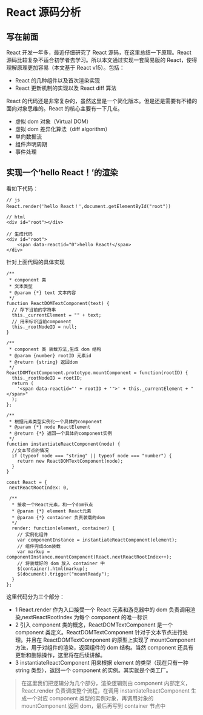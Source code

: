 # React 源码分析

## 写在前面

React 开发一年多，最近仔细研究了 React 源码，在这里总结一下原理。React 源码比较复杂不适合初学者去学习。所以本文通过实现一套简易版的 React，使得理解原理更加容易（本文基于 React v15）。包括：

- React 的几种组件以及首次渲染实现
- React 更新机制的实现以及 React diff 算法

React 的代码还是非常复杂的，虽然这里是一个简化版本。但是还是需要有不错的面向对象思维的。React 的核心主要有一下几点。

- 虚拟 dom 对象（Virtual DOM）
- 虚拟 dom 差异化算法（diff algorithm）
- 单向数据流
- 组件声明周期
- 事件处理

## 实现一个‘hello React！’的渲染

看如下代码：

```
// js
React.render('hello React！',document.getElementById("root"))

// html
<div id="root"></div>

// 生成代码
<div id="root">
    <span data-reactid="0">hello React!</span>
</div>
```

针对上面代码的具体实现

```
/**
 * component 类
 * 文本类型
 * @param {*} text 文本内容
 */
function ReactDOMTextComponent(text) {
  // 存下当前的字符串
  this._currentElement = "" + text;
  // 用来标识当前component
  this._rootNodeID = null;
}

/**
 * component 类 装载方法,生成 dom 结构
 * @param {number} rootID 元素id
 * @return {string} 返回dom
 */
ReactDOMTextComponent.prototype.mountComponent = function(rootID) {
  this._rootNodeID = rootID;
  return (
    '<span data-reactid="' + rootID + '">' + this._currentElement + "</span>"
  );
};

/**
 * 根据元素类型实例化一个具体的component
 * @param {*} node ReactElement
 * @return {*} 返回一个具体的component实例
 */
function instantiateReactComponent(node) {
  //文本节点的情况
  if (typeof node === "string" || typeof node === "number") {
    return new ReactDOMTextComponent(node);
  }
}

const React = {
 nextReactRootIndex: 0,

 /**
  * 接收一个React元素，和一个dom节点
  * @param {*} element React元素
  * @param {*} container 负责装载的dom
  */
  render: function(element, container) {
    // 实例化组件
    var componentInstance = instantiateReactComponent(element);
    // 组件完成dom装载
    var markup = componentInstance.mountComponent(React.nextReactRootIndex++);
    // 将装载好的 dom 放入 container 中
    $(container).html(markup);
    $(document).trigger("mountReady");
  }
};
```

这里代码分为三个部分：

- 1 React.render 作为入口接受一个 React 元素和游览器中的 dom 负责调用渲染,nextReactRootIndex 为每个 component 的唯一标识
- 2 引入 component 类的概念，ReactDOMTextComponent 是一个 component 类定义。ReactDOMTextComponent 针对于文本节点进行处理。并且在 ReactDOMTextComponent 的原型上实现了 mountComponent 方法，用于对组件的渲染，返回组件的 dom 结构。当然 component 还具有更新和删除操作，这里将在后续讲解。
- 3 instantiateReactComponent 用来根据 element 的类型（现在只有一种 string 类型），返回一个 component 的实例。其实就是个类工厂。

> 在这里我们把逻辑分为几个部分，渲染逻辑则由 component 内部定义，React.render 负责调度整个流程，在调用 instantiateReactComponent 生成一个对应 component 类型的实例对象，再调用对象的 mountComponent 返回 dom，最后再写到 container 节点中
